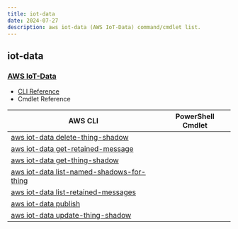 ```yaml
---
title: iot-data
date: 2024-07-27
description: aws iot-data (AWS IoT-Data) command/cmdlet list.
---
```


## iot-data

### [AWS IoT-Data](https://aws.amazon.com/iot/)

* [CLI Reference](https://awscli.amazonaws.com/v2/documentation/api/latest/reference/iot-data/index.html)
* Cmdlet Reference

|AWS CLI|PowerShell Cmdlet|
|----|----|
|[aws iot-data delete-thing-shadow](https://awscli.amazonaws.com/v2/documentation/api/latest/reference/iot-data/delete-thing-shadow.html)||
|[aws iot-data get-retained-message](https://awscli.amazonaws.com/v2/documentation/api/latest/reference/iot-data/get-retained-message.html)||
|[aws iot-data get-thing-shadow](https://awscli.amazonaws.com/v2/documentation/api/latest/reference/iot-data/get-thing-shadow.html)||
|[aws iot-data list-named-shadows-for-thing](https://awscli.amazonaws.com/v2/documentation/api/latest/reference/iot-data/list-named-shadows-for-thing.html)||
|[aws iot-data list-retained-messages](https://awscli.amazonaws.com/v2/documentation/api/latest/reference/iot-data/list-retained-messages.html)||
|[aws iot-data publish](https://awscli.amazonaws.com/v2/documentation/api/latest/reference/iot-data/publish.html)||
|[aws iot-data update-thing-shadow](https://awscli.amazonaws.com/v2/documentation/api/latest/reference/iot-data/update-thing-shadow.html)||

